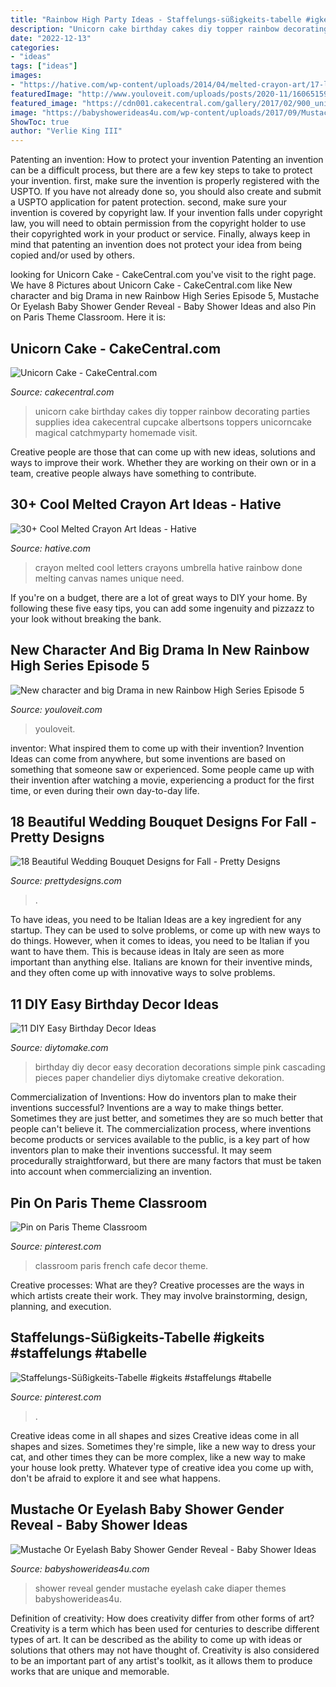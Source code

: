 ```yaml
---
title: "Rainbow High Party Ideas - Staffelungs-süßigkeits-tabelle #igkeits #staffelungs #tabelle"
description: "Unicorn cake birthday cakes diy topper rainbow decorating parties supplies idea cakecentral cupcake albertsons toppers unicorncake magical catchmyparty homemade visit"
date: "2022-12-13"
categories:
- "ideas"
tags: ["ideas"]
images:
- "https://hative.com/wp-content/uploads/2014/04/melted-crayon-art/17-letters-of-love.jpg"
featuredImage: "http://www.youloveit.com/uploads/posts/2020-11/1606515900_youloveit_com_rainbow-high_animated_series_second-outfits.jpg"
featured_image: "https://cdn001.cakecentral.com/gallery/2017/02/900_unicorn-cake-9275145IYGd.JPG"
image: "https://babyshowerideas4u.com/wp-content/uploads/2017/09/Mustache-Or-Eyelash-Baby-Shower-Gender-Reveal-Diaper-Cake-600x906.jpg"
ShowToc: true
author: "Verlie King III"
---
```



Patenting an invention: How to protect your invention
Patenting an invention can be a difficult process, but there are a few key steps to take to protect your invention. first, make sure the invention is properly registered with the USPTO. If you have not already done so, you should also create and submit a USPTO application for patent protection. second, make sure your invention is covered by copyright law. If your invention falls under copyright law, you will need to obtain permission from the copyright holder to use their copyrighted work in your product or service. Finally, always keep in mind that patenting an invention does not protect your idea from being copied and/or used by others.

	

		
looking for Unicorn Cake - CakeCentral.com you've visit to the right page. We have 8 Pictures about Unicorn Cake - CakeCentral.com like New character and big Drama in new Rainbow High Series Episode 5, Mustache Or Eyelash Baby Shower Gender Reveal - Baby Shower Ideas and also Pin on Paris Theme Classroom. Here it is:
		
    
## Unicorn Cake - CakeCentral.com

<img loading=lazy src="https://cdn001.cakecentral.com/gallery/2017/02/900_unicorn-cake-9275145IYGd.JPG" onerror="this.onerror=null;this.src='https://tse1.mm.bing.net/th?id=OIP.Zhfslj_w92oHboHBm_YhgAHaLH&amp;pid=15.1';" alt="Unicorn Cake - CakeCentral.com">

_Source: cakecentral.com_

>unicorn cake birthday cakes diy topper rainbow decorating parties supplies idea cakecentral cupcake albertsons toppers unicorncake magical catchmyparty homemade visit. 

	

Creative people are those that can come up with new ideas, solutions and ways to improve their work. Whether they are working on their own or in a team, creative people always have something to contribute.

    
## 30+ Cool Melted Crayon Art Ideas - Hative

<img loading=lazy src="https://hative.com/wp-content/uploads/2014/04/melted-crayon-art/17-letters-of-love.jpg" onerror="this.onerror=null;this.src='https://tse4.mm.bing.net/th?id=OIP.0przVm6nXhUWafkeJMAu7wHaFk&amp;pid=15.1';" alt="30+ Cool Melted Crayon Art Ideas - Hative">

_Source: hative.com_

>crayon melted cool letters crayons umbrella hative rainbow done melting canvas names unique need. 

	

If you're on a budget, there are a lot of great ways to DIY your home. By following these five easy tips, you can add some ingenuity and pizzazz to your look without breaking the bank.

    
## New Character And Big Drama In New Rainbow High Series Episode 5

<img loading=lazy src="http://www.youloveit.com/uploads/posts/2020-11/1606515900_youloveit_com_rainbow-high_animated_series_second-outfits.jpg" onerror="this.onerror=null;this.src='https://tse3.mm.bing.net/th?id=OIP.shkaXQkjZk0bo-iqcOngowHaEK&amp;pid=15.1';" alt="New character and big Drama in new Rainbow High Series Episode 5">

_Source: youloveit.com_

>youloveit. 

	

inventor: What inspired them to come up with their invention?
Invention Ideas can come from anywhere, but some inventions are based on something that someone saw or experienced. Some people came up with their invention after watching a movie, experiencing a product for the first time, or even during their own day-to-day life.

    
## 18 Beautiful Wedding Bouquet Designs For Fall - Pretty Designs

<img loading=lazy src="https://www.prettydesigns.com/wp-content/uploads/2014/08/Romantic-Bouquet.jpg" onerror="this.onerror=null;this.src='https://tse4.mm.bing.net/th?id=OIP.CU-v-4VNxbLG2h4-E2GQkwHaJ0&amp;pid=15.1';" alt="18 Beautiful Wedding Bouquet Designs for Fall - Pretty Designs">

_Source: prettydesigns.com_

>. 

	

To have ideas, you need to be Italian
Ideas are a key ingredient for any startup. They can be used to solve problems, or come up with new ways to do things. However, when it comes to ideas, you need to be Italian if you want to have them. This is because ideas in Italy are seen as more important than anything else. Italians are known for their inventive minds, and they often come up with innovative ways to solve problems.

    
## 11 DIY Easy Birthday Decor Ideas

<img loading=lazy src="https://www.diytomake.com/wp-content/uploads/2015/09/Cascading-Pink.jpg" onerror="this.onerror=null;this.src='https://tse1.mm.bing.net/th?id=OIP.ShIUAfxBwrBFdZP1GoBLVwHaLH&amp;pid=15.1';" alt="11 DIY Easy Birthday Decor Ideas">

_Source: diytomake.com_

>birthday diy decor easy decoration decorations simple pink cascading pieces paper chandelier diys diytomake creative dekoration. 

	

Commercialization of Inventions: How do inventors plan to make their inventions successful?
Inventions are a way to make things better. Sometimes they are just better, and sometimes they are so much better that people can't believe it. The commercialization process, where inventions become products or services available to the public, is a key part of how inventors plan to make their inventions successful. It may seem procedurally straightforward, but there are many factors that must be taken into account when commercializing an invention.

    
## Pin On Paris Theme Classroom

<img loading=lazy src="https://i.pinimg.com/736x/a0/10/71/a01071df45623f34097111a9f8528e31.jpg" onerror="this.onerror=null;this.src='https://tse4.mm.bing.net/th?id=OIP.Bnj_TwxZyelC5HsZidpovwHaJ3&amp;pid=15.1';" alt="Pin on Paris Theme Classroom">

_Source: pinterest.com_

>classroom paris french cafe decor theme. 

	

Creative processes: What are they?
Creative processes are the ways in which artists create their work. They may involve brainstorming, design, planning, and execution.

    
## Staffelungs-Süßigkeits-Tabelle #igkeits #staffelungs #tabelle

<img loading=lazy src="https://i.pinimg.com/736x/c6/90/cb/c690cb60c5e2978d61f2ddf2101665da.jpg" onerror="this.onerror=null;this.src='https://tse1.mm.bing.net/th?id=OIP.Mgbxr_hLFoOiqJZTTakU-wHaNK&amp;pid=15.1';" alt="Staffelungs-Süßigkeits-Tabelle #igkeits #staffelungs #tabelle">

_Source: pinterest.com_

>. 

	

Creative ideas come in all shapes and sizes
Creative ideas come in all shapes and sizes. Sometimes they're simple, like a new way to dress your cat, and other times they can be more complex, like a new way to make your house look pretty. Whatever type of creative idea you come up with, don't be afraid to explore it and see what happens.

    
## Mustache Or Eyelash Baby Shower Gender Reveal - Baby Shower Ideas

<img loading=lazy src="https://babyshowerideas4u.com/wp-content/uploads/2017/09/Mustache-Or-Eyelash-Baby-Shower-Gender-Reveal-Diaper-Cake-600x906.jpg" onerror="this.onerror=null;this.src='https://tse1.mm.bing.net/th?id=OIP.geCe-eog-_arBW3JZApwDAHaLL&amp;pid=15.1';" alt="Mustache Or Eyelash Baby Shower Gender Reveal - Baby Shower Ideas">

_Source: babyshowerideas4u.com_

>shower reveal gender mustache eyelash cake diaper themes babyshowerideas4u. 

	

Definition of creativity: How does creativity differ from other forms of art?
Creativity is a term which has been used for centuries to describe different types of art. It can be described as the ability to come up with ideas or solutions that others may not have thought of. Creativity is also considered to be an important part of any artist's toolkit, as it allows them to produce works that are unique and memorable.

